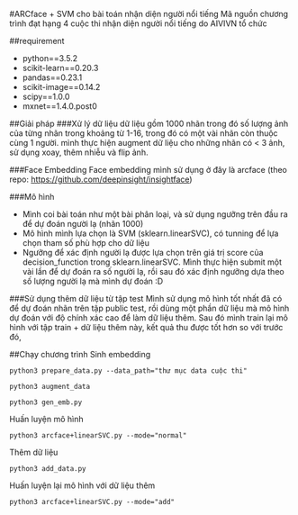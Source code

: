 #ARCface + SVM cho bài toán nhận diện người nổi tiếng
Mã nguồn chương trình đạt hạng 4 cuộc thi nhận diện người nổi tiếng do AIVIVN tổ chức

##requirement
- python==3.5.2
- scikit-learn==0.20.3
- pandas==0.23.1
- scikit-image==0.14.2
- scipy==1.0.0
- mxnet==1.4.0.post0

##Giải pháp
###Xử lý dữ liệu
dữ liệu gồm 1000 nhãn trong đó số lượng ảnh của từng nhãn trong khoảng từ 1-16, trong đó có một vài nhãn còn thuộc cùng 1 người. mình thực hiện augment dữ liệu cho những nhãn có < 3 ảnh, sử dụng xoay, thêm nhiễu và flip ảnh.

###Face Embedding
Face embedding mình sử dụng ở đây là arcface (theo repo: https://github.com/deepinsight/insightface)

###Mô hình
- Mình coi bài toán như một bài phân loại, và sử dụng ngưỡng trên đầu ra để dự đoán người lạ (nhãn 1000)
- Mô hình mình lựa chọn là SVM (sklearn.linearSVC), có tunning để lựa chọn tham số phù hợp cho dữ liệu
- Ngưỡng để xác định người lạ được lựa chọn trên giá trị score của decision_function trong sklearn.linearSVC. Mình thực hiện submit một vài lần để dự đoán ra số người lạ, rồi sau đó xác định ngưỡng dựa theo số lượng người lạ mà mình dự đoán :D

###Sử dụng thêm dữ liệu từ tập test
Mình sử dụng mô hình tốt nhất đã có để dự đoán nhãn trên tập public test, rồi dùng một phần dữ liệu mà mô hình dự đoán với độ chính xác cao để làm dữ liệu thêm. Sau đó mình train lại mô hình với tập train + dữ liệu thêm này, kết quả thu được tốt hơn so với trước đó,

##Chạy chương trình
Sinh embedding
```
python3 prepare_data.py --data_path="thư mục data cuộc thi"
```

```
python3 augment_data
```

```
python3 gen_emb.py
```

Huấn luyện mô hình
```
python3 arcface+linearSVC.py --mode="normal"
```

Thêm dữ liệu
```
python3 add_data.py
```

Huấn luyện lại mô hình với dữ liệu thêm
```
python3 arcface+linearSVC.py --mode="add"
```